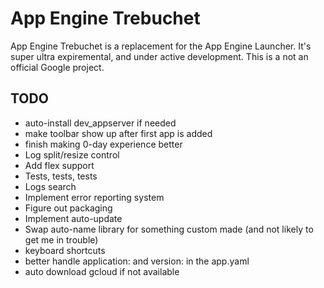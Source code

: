 # App Engine Trebuchet
App Engine Trebuchet is a replacement for the App Engine Launcher.  It's super ultra expiremental, and under active development.  This is a not an official Google project.

## TODO
- auto-install dev_appserver if needed
- make toolbar show up after first app is added
- finish making 0-day experience better
- Log split/resize control
- Add flex support
- Tests, tests, tests
- Logs search
- Implement error reporting system 
- Figure out packaging
- Implement auto-update
- Swap auto-name library for something custom made (and not likely to get me in trouble)
- keyboard shortcuts
- better handle application: and version: in the app.yaml
- auto download gcloud if not available